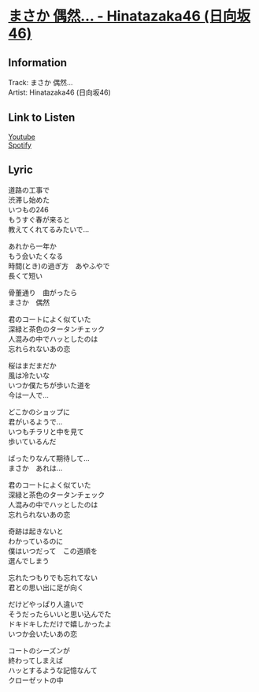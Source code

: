 # [まさか 偶然… - Hinatazaka46 (日向坂46)](https://j-lyric.net/artist/a06076f/l04dadf.html)  
## Information  
Track: まさか 偶然…  
Artist: Hinatazaka46 (日向坂46)  
## Link to Listen  
[Youtube](https://www.youtube.com/watch?v=bOS0qEl6OLU)  
[Spotify](https://open.spotify.com/track/3ca4aSQuGLO5LXhPwmueZt?si=4693d64e54094f1d)  
## Lyric  
道路の工事で  
渋滞し始めた  
いつもの246  
もうすぐ春が来ると  
教えてくれてるみたいで…  
  
あれから一年か  
もう会いたくなる  
時間(とき)の過ぎ方　あやふやで  
長くて短い  
  
骨董通り　曲がったら  
まさか　偶然  
  
君のコートによく似ていた  
深緑と茶色のタータンチェック  
人混みの中でハッとしたのは  
忘れられないあの恋  
  
桜はまだまだか  
風は冷たいな  
いつか僕たちが歩いた道を  
今は一人で…  
  
どこかのショップに  
君がいるようで…  
いつもチラリと中を見て  
歩いているんだ  
  
ばったりなんて期待して…  
まさか　あれは…  
  
君のコートによく似ていた  
深緑と茶色のタータンチェック  
人混みの中でハッとしたのは  
忘れられないあの恋  
  
奇跡は起きないと  
わかっているのに  
僕はいつだって　この道順を  
選んでしまう  
  
忘れたつもりでも忘れてない  
君との思い出に足が向く  
  
だけどやっぱり人違いで  
そうだったらいいと思い込んでた  
ドキドキしただけで嬉しかったよ  
いつか会いたいあの恋  
  
コートのシーズンが  
終わってしまえば  
ハッとするような記憶なんて  
クローゼットの中  
  
